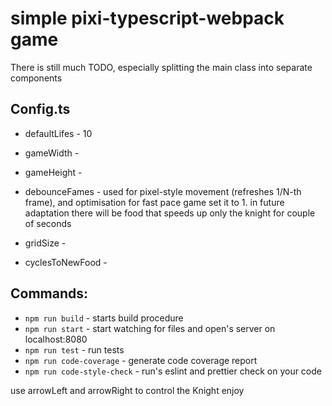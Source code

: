 # simple pixi-typescript-webpack game

There is still much TODO, especially splitting the main class into separate components

## Config.ts

-   defaultLifes - 10
-   gameWidth - 
-   gameHeight - 
-   debounceFames - used for pixel-style movement (refreshes 1/N-th frame), and optimisation
for fast pace game set it to 1.
in future adaptation there will be food that speeds up only the knight for couple of seconds

-   gridSize - 
-   cyclesToNewFood - 

## Commands:

-   `npm run build` - starts build procedure
-   `npm run start` - start watching for files and open's server on localhost:8080
-   `npm run test` - run tests
-   `npm run code-coverage` - generate code coverage report
-   `npm run code-style-check` - run's eslint and prettier check on your code

use arrowLeft and arrowRight to control the Knight
enjoy
